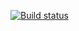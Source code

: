 [![Build status](https://ci.appveyor.com/api/projects/status/dldau62po44f3dk3?svg=true)](https://ci.appveyor.com/project/n1omcvq1g4/rest)
